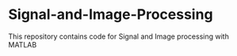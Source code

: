 # Signal-and-Image-Processing
This repository contains code for Signal and Image processing with MATLAB
